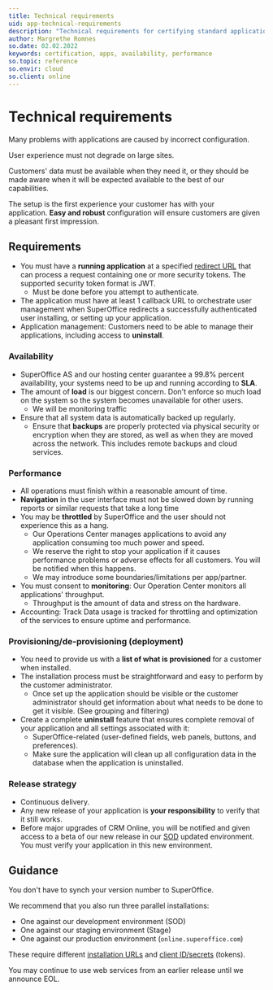 ```yaml
---
title: Technical requirements
uid: app-technical-requirements
description: "Technical requirements for certifying standard applications."
author: Margrethe Romnes
so.date: 02.02.2022
keywords: certification, apps, availability, performance
so.topic: reference
so.envir: cloud
so.client: online
---
```


# Technical requirements

Many problems with applications are caused by incorrect configuration.

User experience must not degrade on large sites.

Customers' data must be available when they need it, or they should be made aware when it will be expected available to the best of our capabilities.

The setup is the first experience your customer has with your application. **Easy and robust** configuration will ensure customers are given a pleasant first impression.

## Requirements

* You must have a **running application** at a specified [redirect URL][1] that can process a request containing one or more security tokens. The supported security token format is JWT.
  * Must be done before you attempt to authenticate.
* The application must have at least 1 callback URL to orchestrate user management when SuperOffice redirects a successfully authenticated user installing, or setting up your application.
* Application management: Customers need to be able to manage their applications, including access to **uninstall**.

### Availability

* SuperOffice AS and our hosting center guarantee a 99.8% percent availability, your systems need to be up and running according to **SLA**.
* The amount of **load** is our biggest concern. Don't enforce so much load on the system so the system becomes unavailable for other users.
  * We will be monitoring traffic
* Ensure that all system data is automatically backed up regularly.
  * Ensure that **backups** are properly protected via physical security or encryption when they are stored, as well as when they are moved across the network. This includes remote backups and cloud services.

### Performance

* All operations must finish within a reasonable amount of time.
* **Navigation** in the user interface must not be slowed down by running reports or similar requests that take a long time
* You may be **throttled** by SuperOffice and the user should not experience this as a hang.
  * Our Operations Center manages applications to avoid any application consuming too much power and speed.
  * We reserve the right to stop your application if it causes performance problems or adverse effects for all customers. You will be notified when this happens.
  * We may introduce some boundaries/limitations per app/partner.
* You must consent to **monitoring**: Our Operation Center monitors all applications' throughput.
  * Throughput is the amount of data and stress on the hardware.
* Accounting: Track Data usage is tracked for throttling and optimization of the services to ensure uptime and performance.

### Provisioning/de-provisioning (deployment)

* You need to provide us with a **list of what is provisioned** for a customer when installed.
* The installation process must be straightforward and easy to perform by the customer administrator.
  * Once set up the application should be visible or the customer administrator should get information about what needs to be done to get it visible. (See grouping and filtering)
* Create a complete **uninstall** feature that ensures complete removal of your application and all settings associated with it:
  * SuperOffice-related (user-defined fields, web panels, buttons, and preferences).
  * Make sure the application will clean up all configuration data in the database when the application is uninstalled.

### Release strategy

* Continuous delivery.
* Any new release of your application is **your responsibility** to verify that it still works.
* Before major upgrades of CRM Online, you will be notified and given access to a beta of our new release in our [SOD][2] updated environment. You must verify your application in this new environment.

## Guidance

You don't have to synch your version number to SuperOffice.

We recommend that you also run three parallel installations:

* One against our development environment (SOD)
* One against our staging environment (Stage)
* One against our production environment (`online.superoffice.com`)

These require different [installation URLs][1] and [client ID/secrets][3] (tokens).

You may continue to use web services from an earlier release until we announce EOL.

<!-- Referenced links -->
[1]: ../../redirects/index.md
[2]: ../../getting-started/app-envir.md
[3]: ../../terminology.md
